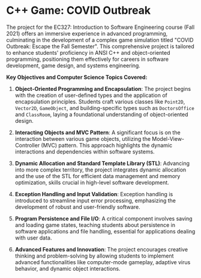 # C++ Game: COVID Outbreak
The project for the EC327: Introduction to Software Engineering course (Fall 2021) offers an immersive experience in advanced programming, culminating in the development of a complex game simulation titled "COVID Outbreak: Escape the Fall Semester". This comprehensive project is tailored to enhance students' proficiency in ANSI C++ and object-oriented programming, positioning them effectively for careers in software development, game design, and systems engineering.

**Key Objectives and Computer Science Topics Covered:**

1. **Object-Oriented Programming and Encapsulation**: The project begins with the creation of user-defined types and the application of encapsulation principles. Students craft various classes like `Point2D`, `Vector2D`, `GameObject`, and building-specific types such as `DoctorsOffice` and `ClassRoom`, laying a foundational understanding of object-oriented design.

2. **Interacting Objects and MVC Pattern**: A significant focus is on the interaction between various game objects, utilizing the Model-View-Controller (MVC) pattern. This approach highlights the dynamic interactions and dependencies within software systems.

3. **Dynamic Allocation and Standard Template Library (STL)**: Advancing into more complex territory, the project integrates dynamic allocation and the use of the STL for efficient data management and memory optimization, skills crucial in high-level software development.

4. **Exception Handling and Input Validation**: Exception handling is introduced to streamline input error processing, emphasizing the development of robust and user-friendly software.

5. **Program Persistence and File I/O**: A critical component involves saving and loading game states, teaching students about persistence in software applications and file handling, essential for applications dealing with user data.

6. **Advanced Features and Innovation**: The project encourages creative thinking and problem-solving by allowing students to implement advanced functionalities like computer-mode gameplay, adaptive virus behavior, and dynamic object interactions.
